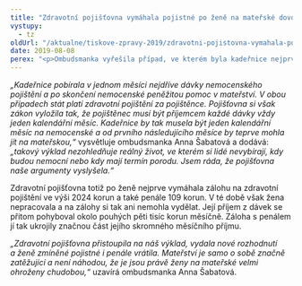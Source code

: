 ```yaml
---
title: "Zdravotní pojišťovna vymáhala pojistné po ženě na mateřské dovolené. Pomohl až zásah ombudsmanky"
vystupy:
  - tz
oldUrl: "/aktualne/tiskove-zpravy-2019/zdravotni-pojistovna-vymahala-pojistne-po-zene-na-materske-dovolene-pomohl-az-zasah-omb"
date: 2019-08-08
perex: "<p>Ombudsmanka vyřešila případ, ve kterém byla kadeřnice nejprve několik měsíců nemocná a následně nastoupila na mateřskou dovolenou, protože se blížil termín porodu. Zaměstnanci takový přechod v podstatě nezaznamenají. Žena však pracovala jako osoba samostatně výdělečná činná (OSVČ) a dostala se kvůli přechodu z nemocenské na mateřskou do konfliktu se zdravotní pojišťovnou, která po ní chtěla uhradit minimální zálohu pojistného. V obou případech však za ní měl pojistné uhradit stát. Problém se podařilo vyřešit díky zásahu ombudsmanky. </p>"
---
```


<!-- imported from the old website -->

<p><i>„Kadeřnice pobírala v jednom měsíci nejdříve dávky nemocenského pojištění a po skončení nemocenské peněžitou pomoc v mateřství. V obou případech stát platí zdravotní pojištění za pojištěnce. Pojišťovna si však zákon vyložila tak, že pojištěnec musí být příjemcem každé dávky vždy jeden kalendářní měsíc. Kadeřnice by tak musela být jeden kalendářní měsíc na nemocenské a od prvního následujícího měsíce by teprve mohla jít na mateřskou,“ </i>vysvětluje ombudsmanka Anna Šabatová a dodává: <i>„takový výklad nezohledňuje reálný život, ve kterém si lidé nevybírají, kdy budou nemocní nebo kdy mají termín porodu. Jsem ráda, že pojišťovna naše argumenty vyslyšela.“</i></p> <p>Zdravotní pojišťovna totiž po ženě nejprve vymáhala zálohu na zdravotní pojištění ve výši 2024 korun a také penále 109 korun. V té době však žena nepracovala a na zálohy si tak ani nemohla vydělat. Její příjem z dávek se přitom pohyboval okolo pouhých pěti tisíc korun měsíčně. Záloha s penálem jí tak ukrojily značnou část jejího skromného měsíčního příjmu.</p> <p><i>„Zdravotní pojišťovna přistoupila na náš výklad, vydala nové rozhodnutí a ženě zmíněné pojistné i penále vrátila. Mateřství je samo o sobě značně zatěžující a není náhodou, že je jsou právě ženy na mateřské velmi ohroženy chudobou,“</i> uzavírá ombudsmanka Anna Šabatová.  </p>
